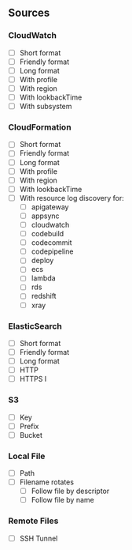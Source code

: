 ## Sources

### CloudWatch

* [ ] Short format
* [ ] Friendly format
* [ ] Long format
* [ ] With profile
* [ ] With region
* [ ] With lookbackTime
* [ ] With subsystem

### CloudFormation

* [ ] Short format
* [ ] Friendly format
* [ ] Long format
* [ ] With profile
* [ ] With region
* [ ] With lookbackTime
* [ ] With resource log discovery for:
	* [ ] apigateway
	* [ ] appsync
	* [ ] cloudwatch
	* [ ] codebuild
	* [ ] codecommit
	* [ ] codepipeline
	* [ ] deploy
	* [ ] ecs
	* [ ] lambda
	* [ ] rds
	* [ ] redshift
	* [ ] xray

### ElasticSearch

* [ ] Short format
* [ ] Friendly format
* [ ] Long format
* [ ] HTTP
* [ ] HTTPS
  I

### S3

* [ ] Key
* [ ] Prefix
* [ ] Bucket

### Local File

* [ ] Path
* [ ] Filename rotates
	* [ ] Follow file by descriptor
	* [ ] Follow file by name

### Remote Files

* [ ] SSH Tunnel
